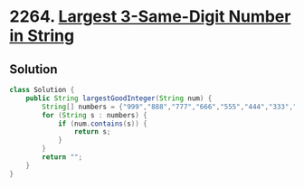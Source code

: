 # 2264. [Largest 3-Same-Digit Number in String](https://leetcode.com/problems/largest-3-same-digit-number-in-string/description/?envType=daily-question&envId=2025-08-14)

## Solution

```java
class Solution {
    public String largestGoodInteger(String num) {
        String[] numbers = {"999","888","777","666","555","444","333","222","111","000"};
        for (String s : numbers) {
            if (num.contains(s)) {
                return s;
            }
        }
        return "";
    }
}
```
